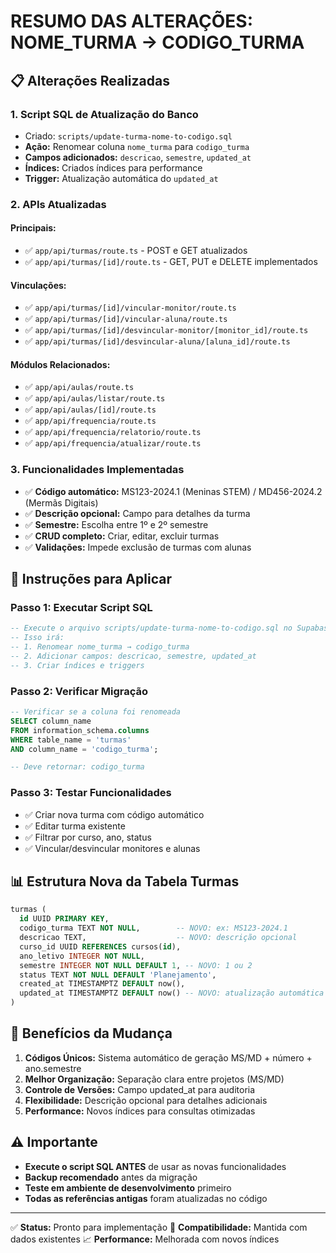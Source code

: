 # RESUMO DAS ALTERAÇÕES: NOME_TURMA → CODIGO_TURMA

## 📋 **Alterações Realizadas**

### 1. **Script SQL de Atualização do Banco**

- Criado: `scripts/update-turma-nome-to-codigo.sql`
- **Ação:** Renomear coluna `nome_turma` para `codigo_turma`
- **Campos adicionados:** `descricao`, `semestre`, `updated_at`
- **Índices:** Criados índices para performance
- **Trigger:** Atualização automática do `updated_at`

### 2. **APIs Atualizadas**

#### **Principais:**

- ✅ `app/api/turmas/route.ts` - POST e GET atualizados
- ✅ `app/api/turmas/[id]/route.ts` - GET, PUT e DELETE implementados

#### **Vinculações:**

- ✅ `app/api/turmas/[id]/vincular-monitor/route.ts`
- ✅ `app/api/turmas/[id]/vincular-aluna/route.ts`
- ✅ `app/api/turmas/[id]/desvincular-monitor/[monitor_id]/route.ts`
- ✅ `app/api/turmas/[id]/desvincular-aluna/[aluna_id]/route.ts`

#### **Módulos Relacionados:**

- ✅ `app/api/aulas/route.ts`
- ✅ `app/api/aulas/listar/route.ts`
- ✅ `app/api/aulas/[id]/route.ts`
- ✅ `app/api/frequencia/route.ts`
- ✅ `app/api/frequencia/relatorio/route.ts`
- ✅ `app/api/frequencia/atualizar/route.ts`

### 3. **Funcionalidades Implementadas**

- ✅ **Código automático:** MS123-2024.1 (Meninas STEM) / MD456-2024.2 (Mermãs Digitais)
- ✅ **Descrição opcional:** Campo para detalhes da turma
- ✅ **Semestre:** Escolha entre 1º e 2º semestre
- ✅ **CRUD completo:** Criar, editar, excluir turmas
- ✅ **Validações:** Impede exclusão de turmas com alunas

## 🚀 **Instruções para Aplicar**

### **Passo 1: Executar Script SQL**

```sql
-- Execute o arquivo scripts/update-turma-nome-to-codigo.sql no Supabase
-- Isso irá:
-- 1. Renomear nome_turma → codigo_turma
-- 2. Adicionar campos: descricao, semestre, updated_at
-- 3. Criar índices e triggers
```

### **Passo 2: Verificar Migração**

```sql
-- Verificar se a coluna foi renomeada
SELECT column_name
FROM information_schema.columns
WHERE table_name = 'turmas'
AND column_name = 'codigo_turma';

-- Deve retornar: codigo_turma
```

### **Passo 3: Testar Funcionalidades**

- ✅ Criar nova turma com código automático
- ✅ Editar turma existente
- ✅ Filtrar por curso, ano, status
- ✅ Vincular/desvincular monitores e alunas

## 📊 **Estrutura Nova da Tabela Turmas**

```sql
turmas (
  id UUID PRIMARY KEY,
  codigo_turma TEXT NOT NULL,        -- NOVO: ex: MS123-2024.1
  descricao TEXT,                    -- NOVO: descrição opcional
  curso_id UUID REFERENCES cursos(id),
  ano_letivo INTEGER NOT NULL,
  semestre INTEGER NOT NULL DEFAULT 1, -- NOVO: 1 ou 2
  status TEXT NOT NULL DEFAULT 'Planejamento',
  created_at TIMESTAMPTZ DEFAULT now(),
  updated_at TIMESTAMPTZ DEFAULT now() -- NOVO: atualização automática
)
```

## 🎯 **Benefícios da Mudança**

1. **Códigos Únicos:** Sistema automático de geração MS/MD + número + ano.semestre
2. **Melhor Organização:** Separação clara entre projetos (MS/MD)
3. **Controle de Versões:** Campo updated_at para auditoria
4. **Flexibilidade:** Descrição opcional para detalhes adicionais
5. **Performance:** Novos índices para consultas otimizadas

## ⚠️ **Importante**

- **Execute o script SQL ANTES** de usar as novas funcionalidades
- **Backup recomendado** antes da migração
- **Teste em ambiente de desenvolvimento** primeiro
- **Todas as referências antigas** foram atualizadas no código

---

✅ **Status:** Pronto para implementação
🔧 **Compatibilidade:** Mantida com dados existentes
📈 **Performance:** Melhorada com novos índices
